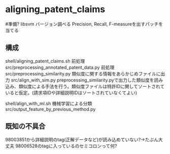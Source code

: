 # aligning_patent_claims

#準備?
libsvm バージョン調べる
Precision, Recall, F-measureを出すパッチを当てる


## 構成
shell/aligning_patent_claims.sh 前処理
src/preprocessing_annotated_patent_data.py 前処理
src/preprocessing_similarity.py 類似度に関する情報をあらかじめファイルに出力
src/align_with_sim.py preprocessing_similarity.pyで出力した類似度を読み込み、類似度による手法を行う。類似度ファイルは特許IDに関してソートされていると仮定。(請求項IDや詳細説明IDはソートされていなくてよい)

shell/align_with_ml.sh 機械学習による分類
src/output_feature_by_previous_method.py

## 既知の不具合
98003851から詳細説明のtag(正解データなど)が読み込めていない?→たぶん大丈夫
98006528のtagに入っているのセミコロンって何?
